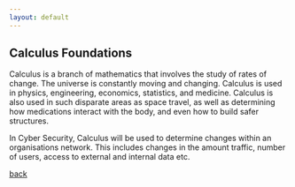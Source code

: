 ```yaml
---
layout: default
---
```


## Calculus Foundations

Calculus is a branch of mathematics that involves the study of rates of change. The universe is constantly moving and changing.  Calculus is used in physics, engineering, economics, statistics, and medicine. Calculus is also used in such disparate areas as space travel, as well as determining how medications interact with the body, and even how to build safer structures. 

In Cyber Security, Calculus will be used to determine changes within an organisations network. This includes changes in the amount traffic, number of users, access to external and internal data etc.

[back](./)
